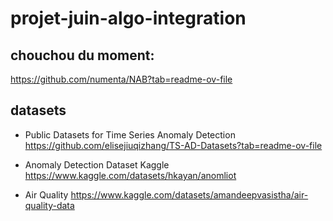 # projet-juin-algo-integration

## chouchou du moment:
https://github.com/numenta/NAB?tab=readme-ov-file

## datasets
+ Public Datasets for Time Series Anomaly Detection
https://github.com/elisejiuqizhang/TS-AD-Datasets?tab=readme-ov-file

+ Anomaly Detection Dataset Kaggle
https://www.kaggle.com/datasets/hkayan/anomliot

+ Air Quality
https://www.kaggle.com/datasets/amandeepvasistha/air-quality-data
